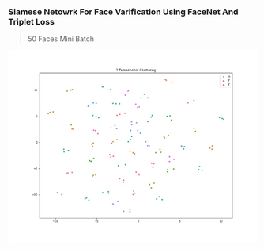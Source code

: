 ### Siamese Netowrk For Face Varification Using FaceNet And Triplet Loss

> 50 Faces Mini Batch

![](doc/2d_cluster.jpg)